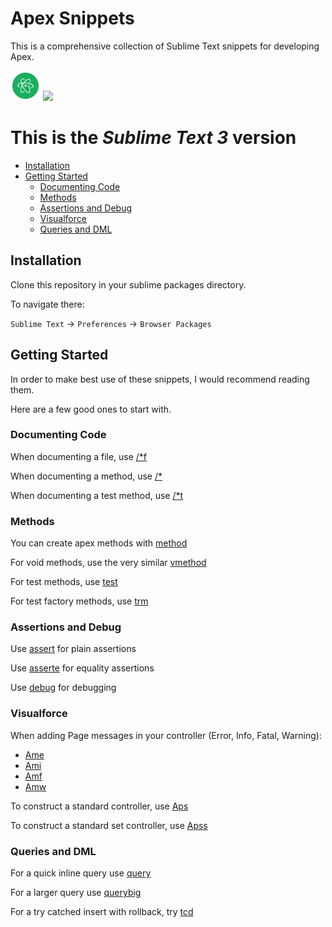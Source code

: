 # Apex Snippets

This is a comprehensive collection of Sublime Text snippets for developing Apex.

[<img src="https://raw.githubusercontent.com/stvhwrd/icons/master/atom/Atom-no_shadows-512.png" width="48">](https://github.com/nathanKramer/atom-apex-snippets) [<img src="https://pbs.twimg.com/media/C9LqjoBXYAE-P6k.png" width="48">](https://github.com/nathanKramer/apex-snippets)

This is the _Sublime Text 3_ version
====================================

<!-- START doctoc generated TOC please keep comment here to allow auto update -->
<!-- DON'T EDIT THIS SECTION, INSTEAD RE-RUN doctoc TO UPDATE -->


- [Installation](#installation)
- [Getting Started](#getting-started)
  - [Documenting Code](#documenting-code)
  - [Methods](#methods)
  - [Assertions and Debug](#assertions-and-debug)
  - [Visualforce](#visualforce)
  - [Queries and DML](#queries-and-dml)

<!-- END doctoc generated TOC please keep comment here to allow auto update -->

## Installation

Clone this repository in your sublime packages directory.

To navigate there:

`Sublime Text` -> `Preferences` -> `Browser Packages`

## Getting Started

In order to make best use of these snippets, I would recommend reading them.

Here are a few good ones to start with.

### Documenting Code

When documenting a file, use [/*f](/filecomment.sublime-snippet)

When documenting a method, use [/*](/comment.sublime-snippet)

When documenting a test method, use [/*t](/test_method.sublime-snippet)

### Methods

You can create apex methods with [method](/method.sublime-snippet)

For void methods, use the very similar [vmethod](/method.sublime-snippet)

For test methods, use [test](/test_method.sublime-snippet)

For test factory methods, use [trm](/test_record_method.sublime-snippet)

### Assertions and Debug

Use [assert](/assert.sublime-snippet) for plain assertions

Use [asserte](/assert_equals.sublime-snippet) for equality assertions

Use [debug](/debug.sublime-snippet) for debugging

### Visualforce

When adding Page messages in your controller (Error, Info, Fatal, Warning):

- [Ame](/add_message_error.sublime-snippet)
- [Ami](/add_message_info.sublime-snippet)
- [Amf](/add_message_fatal.sublime-snippet)
- [Amw](/add_message_warning.sublime-snippet)

To construct a standard controller, use [Aps](/initialise_standard_controller.sublime-snippet)

To construct a standard set controller, use [Apss](/initialise_standard_set_controller.sublime-snippet)

### Queries and DML

For a quick inline query use [query](/soql_query.sublime-snippet)

For a larger query use [querybig](/soql_query_big.sublime-snippet)

For a try catched insert with rollback, try [tcd](/safe_dml.sublime-snippet)
